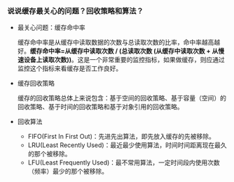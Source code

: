 ### 说说缓存最关心的问题？回收策略和算法？

- 最关心问题：缓存命中率

    缓存命中率是从缓存中读取数据的次数与总读取次数的比率，命中率越高越好。**缓存命中率=从缓存中读取次数 / (总读取次数 (从缓存中读取次数 + 从慢速设备上读取次数))**。这是一个非常重要的监控指标，如果做缓存，则应通过监控这个指标来看缓存是否工作良好。

- 缓存回收策略

    缓存的回收策略总体上来说包含：基于空间的回收策略、基于容量（空间）的回收策略、基于时间的回收策略和基于对象引用的回收策略。

- 回收算法
    - FIFO(First In First Out)：先进先出算法，即先放入缓存的先被移除。
    - LRU(Least Recently Used)：最近最少使用算法，时间时间距离现在最久的那个被移除。
    - LFU(Least Frequently Used)：最不常用算法，一定时间段内使用次数（频率）最少的那个被移除。
